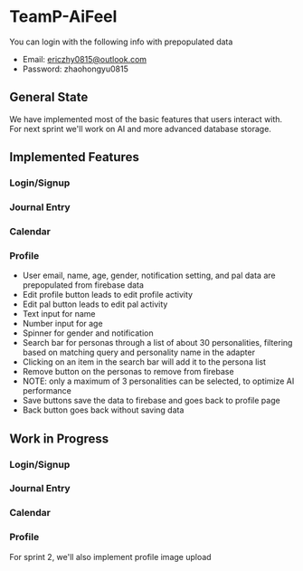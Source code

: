# TeamP-AiFeel
You can login with the following info with prepopulated data
- Email: ericzhy0815@outlook.com
- Password: zhaohongyu0815

## General State
We have implemented most of the basic features that users interact with. For next sprint we'll work on AI and more advanced database storage. 

## Implemented Features
### Login/Signup
### Journal Entry
### Calendar
### Profile
- User email, name, age, gender, notification setting, and pal data are prepopulated from firebase data
- Edit profile button leads to edit profile activity
- Edit pal button leads to edit pal activity
- Text input for name
- Number input for age
- Spinner for gender and notification
- Search bar for personas through a list of about 30 personalities, filtering based on matching query and personality name in the adapter
- Clicking on an item in the search bar will add it to the persona list
- Remove button on the personas to remove from firebase
- NOTE: only a maximum of 3 personalities can be selected, to optimize AI performance
- Save buttons save the data to firebase and goes back to profile page
- Back button goes back without saving data

## Work in Progress
### Login/Signup
### Journal Entry
### Calendar
### Profile
For sprint 2, we'll also implement profile image upload
